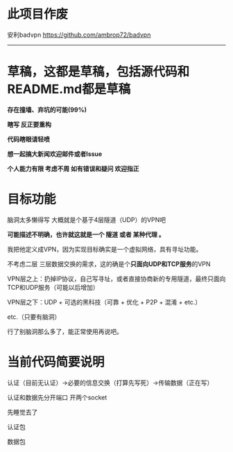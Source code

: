 # 此项目作废

安利badvpn https://github.com/ambrop72/badvpn



-------------------------------------------------
# 草稿，这都是草稿，包括源代码和README.md都是草稿

**存在撞墙、弃坑的可能(99%)**

**瞎写 反正要重构**

**代码瞎眼请轻喷**

**想一起搞大新闻欢迎邮件或者Issue**

**个人能力有限 考虑不周 如有错误和疑问 欢迎指正**


# 目标功能

脑洞太多懒得写 大概就是个基于4层隧道（UDP）的VPN吧

**可能描述不明确，也许就这就是一个 隧道 或者 某种代理 。**

我把他定义成VPN，因为实现目标确实是一个虚拟网络，具有寻址功能。

不考虑二层 三层数据交换的需求，这的确是个**只面向UDP和TCP服务**的VPN

VPN层之上：扔掉IP协议，自己写寻址，或者直接协商新的专用隧道，最终只面向TCP和UDP服务（可能以后增加）

VPN层之下：UDP + 可选的黑科技（可靠 + 优化 + P2P + 混淆 + etc.）

etc.（只要有脑洞）

行了别脑洞那么多了，能正常使用再说吧。




# 当前代码简要说明

认证（目前无认证）->必要的信息交换（打算先写死）->传输数据（正在写）

认证和数据先分开端口 开两个socket

先睡觉去了

认证包 

数据包 
